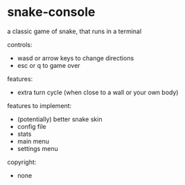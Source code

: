 # snake-console
a classic game of snake, that runs in a terminal

controls:
- wasd or arrow keys to change directions
- esc or q to game over

features:
- extra turn cycle (when close to a wall or your own body)

features to implement:
- (potentially) better snake skin
- config file
- stats
- main menu
- settings menu

copyright:
- none
